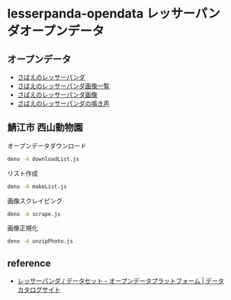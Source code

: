 # lesserpanda-opendata レッサーパンダオープンデータ

## オープンデータ

- [さばえのレッサーパンダ](data/lesserpanda_sabae.csv)
- [さばえのレッサーパンダ画像一覧](data/lesserpanda_sabae_photo.csv)
- [さばえのレッサーパンダ画像](img/)
- [さばえのレッサーパンダの鳴き声](sound/)

## 鯖江市 西山動物園

オープンデータダウンロード
```sh
deno -A downloadList.js
```

リスト作成
```sh
deno -A makeList.js
```

画像スクレイピング
```sh
deno -A scrape.js
```

画像正規化
```sh
deno -A unzipPhoto.js
```

## reference

- [レッサーパンダ / データセット - オープンデータプラットフォーム | データカタログサイト](https://ckan.odp.jig.jp/dataset/?q=%E3%83%AC%E3%83%83%E3%82%B5%E3%83%BC%E3%83%91%E3%83%B3%E3%83%80)
